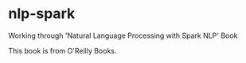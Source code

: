 # nlp-spark
Working through 'Natural Language Processing with Spark NLP' Book

This book is from O'Reilly Books. 